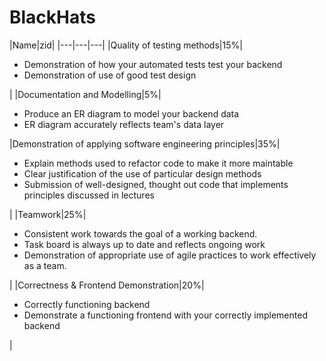 # BlackHats
|Name|zid|
|---|---|---|
|Quality of testing methods|15%|<ul><li>Demonstration of how your automated tests test your backend</li><li>Demonstration of use of good test design</li></ul>|
|Documentation and Modelling|5%|<ul><li>Produce an ER diagram to model your backend data</li><li>ER diagram accurately reflects team's data layer</li></ul>
|Demonstration of applying software engineering principles|35%|<ul><li>Explain methods used to refactor code to make it more maintable</li><li>Clear justification of the use of particular design methods</li><li>Submission of well-designed, thought out code that implements principles discussed in lectures</li></ul>|
|Teamwork|25%|<ul><li>Consistent work towards the goal of a working backend.</li><li>Task board is always up to date and reflects ongoing work</li><li>Demonstration of appropriate use of agile practices to work effectively as a team.</li></ul>|
|Correctness & Frontend Demonstration|20%|<ul><li>Correctly functioning backend</li><li>Demonstrate a functioning frontend with your correctly implemented backend</li></ul>|
